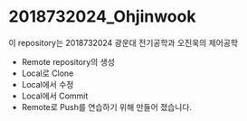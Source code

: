 # 2018732024_Ohjinwook
이 repository는 2018732024 광운대 전기공학과 오진욱의 제어공학  
* Remote repository의 생성
* Local로 Clone
* Local에서 수정
* Local에서 Commit
* Remote로 Push를 연습하기 위해 만들어 졌습니다.
